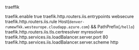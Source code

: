 traeffik

traefik.enable true
traefik.http.routers.iis.entrypoints websecure
traefik.http.routers.iis.rule Host(`denver-rumewfkk.westeurope.cloudapp.azure.com`) && PathPrefix(`/hello`)
traefik.http.routers.iis.tls.certresolver myresolver
traefik.http.services.iis.loadBalancer.server.port 80
traefik.http.services.iis.loadBalancer.server.scheme http